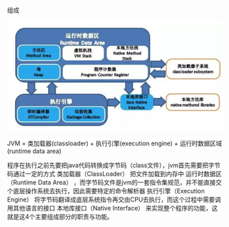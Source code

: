 

组成

![1](https://github.com/RodJohn/JVM/blob/master/img/jvm%E7%BB%84%E6%88%90.png)


JVM = 类加载器(classloader) + 执行引擎(execution engine) + 运行时数据区域(runtime data area)

程序在执行之前先要把java代码转换成字节码（class文件），jvm首先需要把字节码通过一定的方式 类加载器（ClassLoader） 把文件加载到内存中 运行时数据区（Runtime Data Area） ，而字节码文件是jvm的一套指令集规范，并不能直接交个底层操作系统去执行，因此需要特定的命令解析器 执行引擎（Execution Engine） 将字节码翻译成底层系统指令再交由CPU去执行，而这个过程中需要调用其他语言的接口 本地库接口（Native Interface） 来实现整个程序的功能，这就是这4个主要组成部分的职责与功能。


